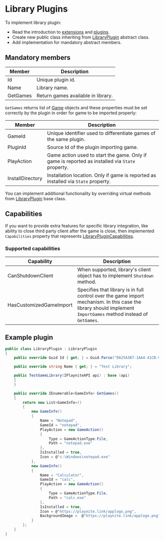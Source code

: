 Library Plugins
=====================

To implement library plugin:

* Read the introduction to [extensions](intro.md) and [plugins](plugins.md).
* Create new public class inheriting from [LibraryPlugin](xref:Playnite.SDK.Plugins.LibraryPlugin) abstract class.
* Add implementation for mandatory abstract members.

Mandatory members
---------------------

| Member | Description |
| -- | -- |
| Id | Unique plugin id. |
| Name | Library name. |
| GetGames | Return games available in library. |

`GetGames` returns list of [Game](xref:Playnite.SDK.Models.Game) objects and these properties must be set correctly by the plugin in order for game to be imported properly:

| Member | Description |
| -- | -- |
| GameId | Unique identifier used to differentiate games of the same plugin. |
| PluginId | Source Id of the plugin importing game. |
| PlayAction | Game action used to start the game. Only if game is reported as installed via `State` property. |
| InstallDirectory | Installation location. Only if game is reported as installed via `State` property.  |

You can implement additional functionality by overriding virtual methods from [LibraryPlugin](xref:Playnite.SDK.Plugins.LibraryPlugin) base class.

Capabilities
---------------------

If you want to provide extra features for specific library integration, like ability to close third party client after the game is close, then implemented `Capabilities` property that represents [LibraryPluginCapabilities](xref:Playnite.SDK.Plugins.LibraryPluginCapabilities).

### Supported capabilities

| Capability | Description |
| -- | -- |
| CanShutdownClient | When supported, library's client object has to implement `Shutdown` method. |
| HasCustomizedGameImport | Specifies that library is in full control over the game import mechanism. In this case the library should implement `ImportGames` method instead of `GetGames`.  |

Example plugin
---------------------

```csharp
public class LibraryPlugin : LibraryPlugin
{
    public override Guid Id { get; } = Guid.Parse("D625A3B7-1AA4-41CB-9CD7-74448D28E99B");

    public override string Name { get; } = "Test Library";

    public TestGameLibrary(IPlayniteAPI api) : base (api)
    {
    }

    public override IEnumerable<GameInfo> GetGames()
    {
        return new List<GameInfo>()
        {
            new GameInfo()
            {
                Name = "Notepad",
                GameId = "notepad",
                PlayAction = new GameAction()
                {
                    Type = GameActionType.File,
                    Path = "notepad.exe"
                },
                IsInstalled = true,
                Icon = @"c:\Windows\notepad.exe"
            },
            new GameInfo()
            {
                Name = "Calculator",
                GameId = "calc",
                PlayAction = new GameAction()
                {
                    Type = GameActionType.File,
                    Path = "calc.exe"
                },
                IsInstalled = true,
                Icon = @"https://playnite.link/applogo.png",
                BackgroundImage =  @"https://playnite.link/applogo.png"
            }
        };
    }
}
```